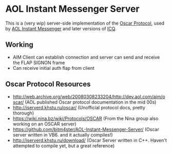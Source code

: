 # AOL Instant Messenger Server

This is a (very wip) server-side implementation of the [Oscar Protocol](https://en.wikipedia.org/wiki/OSCAR_protocol), used by [AOL Instant Messenger](<https://en.wikipedia.org/wiki/AIM_(software)>) and later versions of [ICQ](https://en.wikipedia.org/wiki/ICQ).

## Working

-   AIM Client can establish connection and server can send and receive the FLAP SIGNON frame
-   Can receive initial auth flap from client

## Oscar Protocol Resources

-   http://web.archive.org/web/20080308233204/http://dev.aol.com/aim/oscar/ (AOL published Oscar protocol documentation in the mid 00s)
-   http://iserverd.khstu.ru/oscar/ (Unofficial protocol docs, pretty thorough)
-   https://wiki.nina.bz/wiki/Protocols/OSCAR (From the Nina group also working on an OSCAR server)
-   https://github.com/bitm4ster/AOL-Instant-Messenger-Server/ (Oscar server written in VB6. and it actually compiles!)
-   http://iserverd.khstu.ru/download/ (Oscar Server written in C++. Haven't attempted to compile yet, but a great reference)
